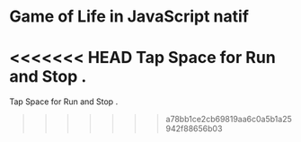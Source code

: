 # Game of Life in JavaScript natif

<<<<<<< HEAD
Tap Space for Run and Stop .
=======
Tap Space for Run and Stop .
>>>>>>> a78bb1ce2cb69819aa6c0a5b1a25942f88656b03
